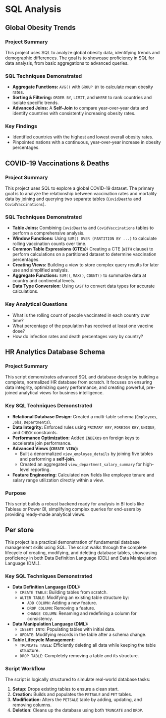 # SQL Analysis 

## Global Obesity Trends 

### Project Summary
This project uses SQL to analyze global obesity data, identifying trends and demographic differences. The goal is to showcase proficiency in SQL for data analysis, from basic aggregations to advanced queries.
### SQL Techniques Demonstrated
*   **Aggregate Functions:** `AVG()` with `GROUP BY` to calculate mean obesity rates.
*   **Sorting & Filtering:** `ORDER BY`, `LIMIT`, and `WHERE` to rank countries and isolate specific trends.
*   **Advanced Joins:** A **Self-Join** to compare year-over-year data and identify countries with consistently increasing obesity rates.

### Key Findings
*   Identified countries with the highest and lowest overall obesity rates.
*   Pinpointed nations with a continuous, year-over-year increase in obesity percentages.

## COVID-19 Vaccinations & Deaths

### Project Summary
This project uses SQL to explore a global COVID-19 dataset. The primary goal is to analyze the relationship between vaccination rates and mortality data by joining and querying two separate tables (`CovidDeaths` and `CovidVaccinations`).
### SQL Techniques Demonstrated
*   **Table Joins:** Combining `CovidDeaths` and `CovidVaccinations` tables to perform a comprehensive analysis.
*   **Window Functions:** Using `SUM() OVER (PARTITION BY ...)` to calculate rolling vaccination counts over time.
*   **Common Table Expressions (CTEs):** Creating a CTE (`WITH` clause) to perform calculations on a partitioned dataset to determine vaccination percentages.
*   **Creating Views:** Building a view to store complex query results for later use and simplified analysis.
*   **Aggregate Functions:** `SUM()`, `MAX()`, `COUNT()` to summarize data at country and continental levels.
*   **Data Type Conversion:** Using `CAST` to convert data types for accurate calculations.

### Key Analytical Questions
*   What is the rolling count of people vaccinated in each country over time?
*   What percentage of the population has received at least one vaccine dose?
*   How do infection rates and death percentages vary by country?

## HR Analytics Database Schema

### Project Summary

This script demonstrates advanced SQL and database design by building a complete, normalized HR database from scratch. It focuses on ensuring data integrity, optimizing query performance, and creating powerful, pre-joined analytical views for business intelligence.

### Key SQL Techniques Demonstrated
*   **Relational Database Design:** Created a multi-table schema (`Employees`, `Jobs`, `Departments`).
*   **Data Integrity:** Enforced rules using `PRIMARY KEY`, `FOREIGN KEY`, `UNIQUE`, and `CHECK` constraints.
*   **Performance Optimization:** Added `INDEX`es on foreign keys to accelerate join performance.
*   **Advanced Views (`CREATE VIEW`):**
    *   Built a denormalized `view_employee_details` by joining five tables and performing a **self-join**.
    *   Created an aggregated `view_department_salary_summary` for high-level reporting.
*   **Feature Engineering:** Calculated new fields like employee tenure and salary range utilization directly within a view.

### Purpose
This script builds a robust backend ready for analysis in BI tools like Tableau or Power BI, simplifying complex queries for end-users by providing ready-made analytical views.

## Per store 
This project is a practical demonstration of fundamental database management skills using SQL. The script walks through the complete lifecycle of creating, modifying, and deleting database tables, showcasing proficiency in both Data Definition Language (DDL) and Data Manipulation Language (DML).

### Key SQL Techniques Demonstrated

*   **Data Definition Language (DDL):**
    *   `CREATE TABLE`: Building tables from scratch.
    *   `ALTER TABLE`: Modifying an existing table structure by:
        *   `ADD COLUMN`: Adding a new feature.
        *   `DROP COLUMN`: Removing a feature.
        *   `CHANGE COLUMN`: Renaming and redefining a column for consistency.
*   **Data Manipulation Language (DML):**
    *   `INSERT INTO`: Populating tables with initial data.
    *   `UPDATE`: Modifying records in the table after a schema change.
*   **Table Lifecycle Management:**
    *   `TRUNCATE TABLE`: Efficiently deleting all data while keeping the table structure.
    *   `DROP TABLE`: Completely removing a table and its structure.

### Script Workflow

The script is logically structured to simulate real-world database tasks:
1.  **Setup:** Drops existing tables to ensure a clean start.
2.  **Creation:** Builds and populates the `PETSALE` and `PET` tables.
3.  **Modification:** Alters the `PETSALE` table by adding, updating, and removing columns.
4.  **Deletion:** Cleans up the database using both `TRUNCATE` and `DROP`.

